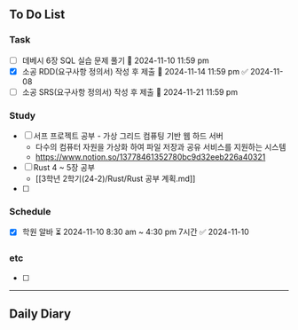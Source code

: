 ## To Do List
### Task
- [ ] 데베시 6장 SQL 실습 문제 풀기 📅 2024-11-10 11:59 pm
- [x] 소공 RDD(요구사항 정의서) 작성 후 제출 📅 2024-11-14 11:59 pm ✅ 2024-11-08
- [ ] 소공 SRS(요구사항 정의서) 작성 후 제출 📅 2024-11-21 11:59 pm
### Study
- [ ] 서프 프로젝트 공부 - 가상 그리드 컴퓨팅 기반 웹 하드 서버
	- 다수의 컴퓨터 자원을 가상화 하여 파일 저장과 공유 서비스를 지원하는 시스템
	- <https://www.notion.so/13778461352780bc9d32eeb226a40321>
- [ ] Rust 4 ~ 5장 공부
	- [[3학년 2학기(24-2)/Rust/Rust 공부 계획.md]]
- [ ] 
### Schedule
- [x] 학원 알바 ⏳ 2024-11-10 8:30 am ~ 4:30 pm 7시간 ✅ 2024-11-10
### etc
- [ ] 

---
## Daily Diary

